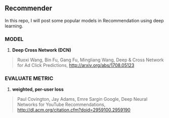 ## Recommender

In this repo, I will post some popular models in Recommendation using deep learning.

### MODEL
1. **Deep Cross Network (DCN)**
>Ruoxi Wang, Bin Fu, Gang Fu, Mingliang Wang, Deep & Cross Network for Ad Click Predictions, 
http://arxiv.org/abs/1708.05123



### EVALUATE METRIC
1. **weighted, per-user loss**
> Paul Covington, Jay Adams, Emre Sargin Google, Deep Neural Networks for YouTube Recommendations,
http://dl.acm.org/citation.cfm?doid=2959100.2959190

